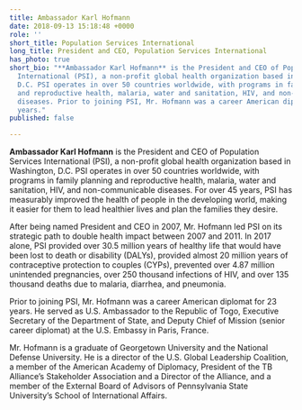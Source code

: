 ```yaml
---
title: Ambassador Karl Hofmann
date: 2018-09-13 15:18:48 +0000
role: ''
short_title: Population Services International
long_title: President and CEO, Population Services International
has_photo: true
short_bio: "**Ambassador Karl Hofmann** is the President and CEO of Population Services
  International (PSI), a non-profit global health organization based in Washington,
  D.C. PSI operates in over 50 countries worldwide, with programs in family planning
  and reproductive health, malaria, water and sanitation, HIV, and non-communicable
  diseases. Prior to joining PSI, Mr. Hofmann was a career American diplomat for 23
  years."
published: false

---
```

**Ambassador Karl Hofmann** is the President and CEO of Population Services International (PSI), a non-profit global health organization based in Washington, D.C. PSI operates in over 50 countries worldwide, with programs in family planning and reproductive health, malaria, water and sanitation, HIV, and non-communicable diseases. For over 45 years, PSI has measurably improved the health of people in the developing world, making it easier for them to lead healthier lives and plan the families they desire.  
  
After being named President and CEO in 2007, Mr. Hofmann led PSI on its strategic path to double health impact between 2007 and 2011. In 2017 alone, PSI provided over 30.5 million years of healthy life that would have been lost to death or disability (DALYs), provided almost 20 million years of contraceptive protection to couples (CYPs), prevented over 4.87 million unintended pregnancies, over 250 thousand infections of HIV, and over 135 thousand deaths due to malaria, diarrhea, and pneumonia.  
  
Prior to joining PSI, Mr. Hofmann was a career American diplomat for 23 years. He served as U.S. Ambassador to the Republic of Togo, Executive Secretary of the Department of State, and Deputy Chief of Mission (senior career diplomat) at the U.S. Embassy in Paris, France.  
  
Mr. Hofmann is a graduate of Georgetown University and the National Defense University. He is a director of the U.S. Global Leadership Coalition, a member of the American Academy of Diplomacy, President of the TB Alliance’s Stakeholder Association and a Director of the Alliance, and a member of the External Board of Advisors of Pennsylvania State University’s School of International Affairs.
